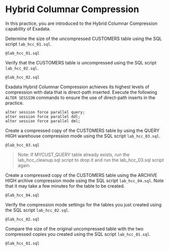 # Hybrid Columnar Compression

In this practice, you are introduced to the Hybrid Columnar Compression capability of Exadata.

Determine the size of the uncompressed CUSTOMERS table using the SQL script `lab_hcc_01.sql`.

    @lab_hcc_01.sql

Verify that the CUSTOMERS table is uncompressed using the SQL script `lab_hcc_02.sql`.

    @lab_hcc_02.sql

Exadata Hybrid Columnar Compression achieves its highest levels of compression with data that is direct-path inserted. Execute the following `ALTER SESSION` commands to ensure the use of direct-path inserts in the practice.

```
alter session force parallel query;
alter session force parallel ddl;
alter session force parallel dml;
```

Create a compressed copy of the CUSTOMERS table by using the QUERY HIGH warehouse compression mode using the SQL script `lab_hcc_03.sql`.

    @lab_hcc_03.sql

> Note: If MYCUST_QUERY table already exists, run the lab_hcc_cleanup.sql script to drop it and run the lab_hcc_03.sql script again.

Create a compressed copy of the CUSTOMERS table using the ARCHIVE HIGH archive compression mode using the SQL script `lab_hcc_04.sql`. Note that it may take a few minutes for the table to be created.

    @lab_hcc_04.sql

Verify the compression mode settings for the tables you just created using the SQL script `lab_hcc_02.sql`.

    @lab_hcc_02.sql

Compare the size of the original uncompressed table with the two compressed copies you created using the SQL script `lab_hcc_01.sql`.

    @lab_hcc_01.sql
